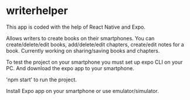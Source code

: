 # writerhelper
This app is coded with the help of React Native and Expo.

Allows writers to create books on their smartphones. You can create/delete/edit books, add/delete/edit chapters, create/edit notes for a book. Currently working on sharing/saving books and chapters.

To test the project on your smartphone you must set up expo CLI on your PC. And download the expo app to your smartphone. 

'npm start' to run the project.

Install Expo app on your smartphone or use emulator/simulator.
